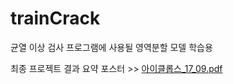 # trainCrack
균열 이상 검사 프로그램에 사용될 영역분할 모델 학습용

최종 프로젝트 결과 요약 포스터 >>
[아이클롭스_17_09.pdf](https://github.com/KimJwn/trainCrack/files/10298711/_17_09.pdf)
